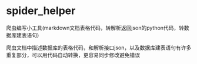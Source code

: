 # spider_helper
爬虫编写小工具(markdown文档表格代码，转解析返回json的python代码，转数据库建表语句)

爬虫文档中描述数据库的表格代码，和解析接口json，以及数据库建表语句有许多重复部分，可以用代码自动转换，更容易同步修改避免错误
